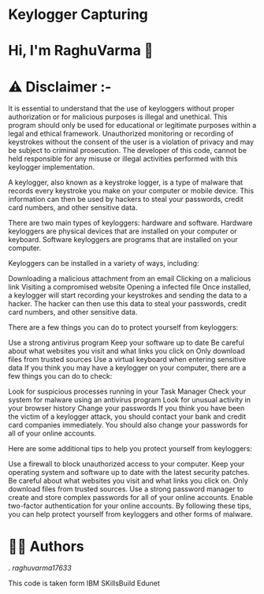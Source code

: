 # Keylogger Capturing

# Hi, I'm RaghuVarma 👋

# ⚠️ Disclaimer :-

It is essential to understand that the use of keyloggers without proper authorization or for malicious purposes is illegal and unethical. This program should only be used for educational or legitimate purposes within a legal and ethical framework. Unauthorized monitoring or recording of keystrokes without the consent of the user is a violation of privacy and may be subject to criminal prosecution. The developer of this code, cannot be held responsible for any misuse or illegal activities performed with this keylogger implementation.








A keylogger, also known as a keystroke logger, is a type of malware that records every keystroke you make on your computer or mobile device. This information can then be used by hackers to steal your passwords, credit card numbers, and other sensitive data.

There are two main types of keyloggers: hardware and software. Hardware keyloggers are physical devices that are installed on your computer or keyboard. Software keyloggers are programs that are installed on your computer.

Keyloggers can be installed in a variety of ways, including:

Downloading a malicious attachment from an email
Clicking on a malicious link
Visiting a compromised website
Opening a infected file
Once installed, a keylogger will start recording your keystrokes and sending the data to a hacker. The hacker can then use this data to steal your passwords, credit card numbers, and other sensitive data.

There are a few things you can do to protect yourself from keyloggers:

Use a strong antivirus program
Keep your software up to date
Be careful about what websites you visit and what links you click on
Only download files from trusted sources
Use a virtual keyboard when entering sensitive data
If you think you may have a keylogger on your computer, there are a few things you can do to check:

Look for suspicious processes running in your Task Manager
Check your system for malware using an antivirus program
Look for unusual activity in your browser history
Change your passwords
If you think you have been the victim of a keylogger attack, you should contact your bank and credit card companies immediately. You should also change your passwords for all of your online accounts.

Here are some additional tips to help you protect yourself from keyloggers:

Use a firewall to block unauthorized access to your computer.
Keep your operating system and software up to date with the latest security patches.
Be careful about what websites you visit and what links you click on.
Only download files from trusted sources.
Use a strong password manager to create and store complex passwords for all of your online accounts.
Enable two-factor authentication for your online accounts.
By following these tips, you can help protect yourself from keyloggers and other forms of malware.






# 👩‍💻 Authors

. *raghuvarma17633*

This code is taken form IBM SKillsBuild Edunet

